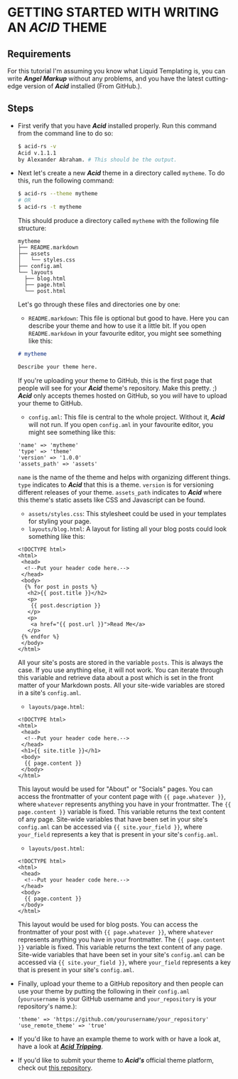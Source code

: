 # GETTING STARTED WITH WRITING AN ***ACID*** THEME

## Requirements

For this tutorial I'm assuming you know what Liquid Templating is, you can write ***Angel Markup*** without any problems, and you have the latest cutting-edge version of ***Acid*** installed (From GitHub.).

## Steps

- First verify that you have ***Acid*** installed properly. Run this command from the command line to do so:

  ```bash
  $ acid-rs -v
  Acid v.1.1.1
  by Alexander Abraham. # This should be the output.
  ```

- Next let's create a new ***Acid*** theme in a directory called `mytheme`. To do this, run the following command:

  ```bash
  $ acid-rs --theme mytheme
  # OR
  $ acid-rs -t mytheme
  ```

  This should produce a directory called `mytheme` with the following file structure:

  ```text
  mytheme
  ├── README.markdown
  ├── assets
  │   └── styles.css
  ├── config.aml
  └── layouts
    ├── blog.html
    ├── page.html
    └── post.html
  ```
  Let's go through these files and directories one by one:

  - `README.markdown`: This file is optional but good to have. Here you can describe your theme and how to use it a little bit.
  If you open `README.markdown` in your favourite editor, you might see something like this:
  ```markdown
  # mytheme

  Describe your theme here.
  ```
  If you're uploading your theme to GitHub, this is the first page that people will see for your ***Acid*** theme's repository. Make this pretty. ;) ***Acid*** only accepts themes hosted on GitHub, so you *will* have to upload your theme to GitHub.
  - `config.aml`: This file is central to the whole project. Without it, ***Acid*** will not run.
  If you open `config.aml` in your favourite editor, you might see something like this:
  ```text
  'name' => 'mytheme'
  'type' => 'theme'
  'version' => '1.0.0'
  'assets_path' => 'assets'
  ```
  `name` is the name of the theme and helps with organizing different things. `type` indicates to ***Acid*** that this is a theme. `version` is for versioning different releases of your theme. `assets_path` indicates to ***Acid*** where this theme's static assets like CSS and Javascript can be found.
  - `assets/styles.css`: This stylesheet could be used in your templates for styling your page.
  - `layouts/blog.html`: A layout for listing all your blog posts could look something like this:
  ```Liquid
  <!DOCTYPE html>
  <html>
   <head>
    <!--Put your header code here.-->
   </head>
   <body>
    {% for post in posts %}
     <h2>{{ post.title }}</h2>
     <p>
      {{ post.description }}
     </p>
     <p>
      <a href="{{ post.url }}">Read Me</a>
     </p>
   {% endfor %}
   </body>
  </html>
  ```
  All your site's posts are stored in the variable `posts`. This is always the case. If you use anything else, it will not work. You can iterate through this variable and retrieve data about a post which is set in the front matter of your Markdown posts. All your site-wide variables are stored in a site's `config.aml`.
  - `layouts/page.html`:
  ```Liquid
  <!DOCTYPE html>
  <html>
   <head>
    <!--Put your header code here.-->
   </head>
   <h1>{{ site.title }}</h1>
   <body>
    {{ page.content }}
   </body>
  </html>
  ```
  This layout would be used for "About" or "Socials" pages. You can access the frontmatter of your content page with `{{ page.whatever }}`, where `whatever` represents anything you have in your frontmatter. The `{{ page.content }}` variable is fixed. This variable returns the text content of any page. Site-wide variables that have been set in your site's `config.aml` can be accessed via `{{ site.your_field }}`, where `your_field` represents a key that is present in your site's `config.aml`.
  - `layouts/post.html`:
  ```Liquid
  <!DOCTYPE html>
  <html>
   <head>
    <!--Put your header code here.-->
   </head>
   <body>
    {{ page.content }}
   </body>
  </html>
  ```
  This layout would be used for blog posts. You can access the frontmatter of your post with `{{ page.whatever }}`, where `whatever` represents anything you have in your frontmatter. The `{{ page.content }}` variable is fixed. This variable returns the text content of any page. Site-wide variables that have been set in your site's `config.aml` can be accessed via `{{ site.your_field }}`, where `your_field` represents a key that is present in your site's `config.aml`.
- Finally, upload your theme to a GitHub repository and then people can use your theme by putting the following in their `config.aml` (`yourusername` is your GitHub username and `your_repository` is your repository's name.):
  ```text
  'theme' => 'https://github.com/yourusername/your_repository'
  'use_remote_theme' => 'true'
  ```
- If you'd like to have an example theme to work with or have a look at, have a look at ***[Acid Tripping](https://github.com/iamtheblackunicorn/acid-tripping)***.
- If you'd like to submit your theme to ***Acid's*** official theme platform, check out [this repository](https://github.com/iamtheblackunicorn/acid-themes).
